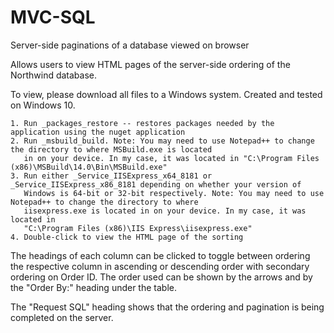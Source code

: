# MVC-SQL
Server-side paginations of a database viewed on browser

Allows users to view HTML pages of the server-side ordering of the Northwind database.

To view, please download all files to a Windows system. Created and tested on Windows 10.

    1. Run _packages_restore -- restores packages needed by the application using the nuget application
    2. Run _msbuild_build. Note: You may need to use Notepad++ to change the directory to where MSBuild.exe is located
       in on your device. In my case, it was located in "C:\Program Files (x86)\MSBuild\14.0\Bin\MSBuild.exe"
    3. Run either _Service_IISExpress_x64_8181 or _Service_IISExpress_x86_8181 depending on whether your version of 
       Windows is 64-bit or 32-bit respectively. Note: You may need to use Notepad++ to change the directory to where 
       iisexpress.exe is located in on your device. In my case, it was located in 
       "C:\Program Files (x86)\IIS Express\iisexpress.exe"
    4. Double-click to view the HTML page of the sorting
    
The headings of each column can be clicked to toggle between ordering the respective column in ascending or descending 
order with secondary ordering on Order ID. The order used can be shown by the arrows and by the "Order By:" heading 
under the table. 

The "Request SQL" heading shows that the ordering and pagination is being completed on the server.
